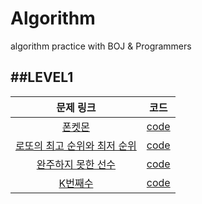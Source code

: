# Algorithm
algorithm practice with BOJ & Programmers

##LEVEL1
--------------------------------
|문제 링크|코드|
|:---:|:---:|
|[폰켓몬](https://programmers.co.kr/learn/courses/30/lessons/1845)|[code](https://github.com/ksh960910/Algorithm/blob/master/Programmers_level1/%ED%8F%B0%EC%BC%93%EB%AA%AC.py)|
|[로또의 최고 순위와 최저 순위](https://programmers.co.kr/learn/courses/30/lessons/77484)|[code](https://github.com/ksh960910/Algorithm/blob/master/Programmers_level1/%EB%A1%9C%EB%98%90%EC%9D%98%20%EC%B5%9C%EA%B3%A0%20%EC%88%9C%EC%9C%84%EC%99%80%20%EC%B5%9C%EC%A0%80%20%EC%88%9C%EC%9C%84.py)|
|[완주하지 못한 선수](https://programmers.co.kr/learn/courses/30/lessons/42576)|[code](https://github.com/ksh960910/Algorithm/blob/master/Programmers_level1/%EC%99%84%EC%A3%BC%ED%95%98%EC%A7%80%20%EB%AA%BB%ED%95%9C%20%EC%84%A0%EC%88%98.py)|
|[K번째수](https://programmers.co.kr/learn/courses/30/lessons/42748)|[code](https://github.com/ksh960910/Algorithm/blob/master/Programmers_level1/K%EB%B2%88%EC%A7%B8%EC%88%98.py)|
